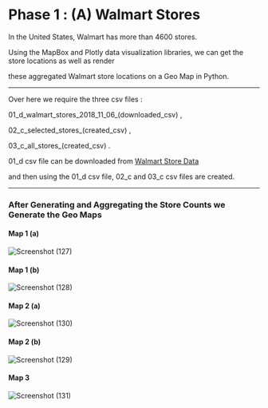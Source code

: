 # Phase 1 : (A) Walmart Stores

In the United States, Walmart has more than 4600 stores.

Using the MapBox and Plotly data visualization libraries, we can get the store locations as well as render 

these aggregated Walmart store locations on a Geo Map in Python.

-----------------------------------------------------------------------------------------------------------------------------

Over here we require the three csv files :

 01_d_walmart_stores_2018_11_06_(downloaded_csv) ,

 02_c_selected_stores_(created_csv) ,
                                           
 03_c_all_stores_(created_csv) .

                                           
01_d csv file can be downloaded from [Walmart Store Data](https://data.world/data-hut/walmart-store-location-dataset/)

and then using the 01_d csv file,  02_c and 03_c csv files are created.

-----------------------------------------------------------------------------------------------------------------------------

### After Generating and Aggregating the Store Counts we Generate the Geo Maps

#### Map 1 (a)

![Screenshot (127)](https://user-images.githubusercontent.com/103312836/186418499-dd12fcc2-8018-4f31-9f02-56143d34d9f5.png)

#### Map 1 (b)

![Screenshot (128)](https://user-images.githubusercontent.com/103312836/186418689-e2d4e880-0046-43a9-9dd2-faba8e73a22e.png)

#### Map 2 (a)

![Screenshot (130)](https://user-images.githubusercontent.com/103312836/186418810-00cb0d91-e93e-40eb-90bc-b13035cebf67.png)

#### Map 2 (b)

![Screenshot (129)](https://user-images.githubusercontent.com/103312836/186419048-7b285ca9-5294-4ffc-8fb1-2375ed617c77.png)

#### Map 3 

![Screenshot (131)](https://user-images.githubusercontent.com/103312836/186419390-253cf970-e8db-4a58-8057-75439484b09d.png)

